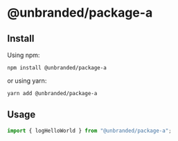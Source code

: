 # @unbranded/package-a

## Install

Using npm:

```
npm install @unbranded/package-a
```

or using yarn:

```
yarn add @unbranded/package-a
```

## Usage

```js
import { logHelloWorld } from "@unbranded/package-a";
```
